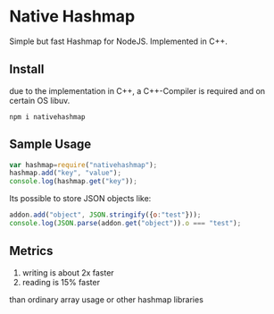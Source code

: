 # Native Hashmap  
  
Simple but fast Hashmap for NodeJS. Implemented in C++.

## Install
due to the implementation in C++, a C++-Compiler is required and on certain OS libuv.


```
npm i nativehashmap
```
## Sample Usage

```javascript
var hashmap=require("nativehashmap");
hashmap.add("key", "value");
console.log(hashmap.get("key"));
```

Its possible to store JSON objects like:

```javascript
addon.add("object", JSON.stringify({o:"test"}));
console.log(JSON.parse(addon.get("object")).o === "test");
```


## Metrics

1. writing is about 2x faster
2. reading is 15% faster

than ordinary array usage or other hashmap libraries
